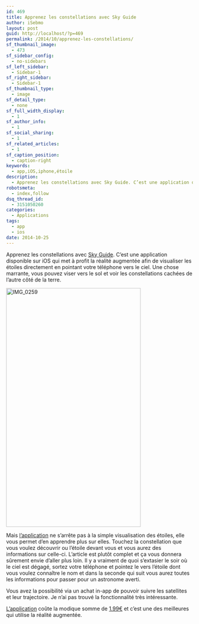 ```yaml
---
id: 469
title: Apprenez les constellations avec Sky Guide
author: iSebmo
layout: post
guid: http://localhost/?p=469
permalink: /2014/10/apprenez-les-constellations/
sf_thumbnail_image:
  - 473
sf_sidebar_config:
  - no-sidebars
sf_left_sidebar:
  - Sidebar-1
sf_right_sidebar:
  - Sidebar-1
sf_thumbnail_type:
  - image
sf_detail_type:
  - none
sf_full_width_display:
  - 1
sf_author_info:
  - 1
sf_social_sharing:
  - 1
sf_related_articles:
  - 1
sf_caption_position:
  - caption-right
keywords:
  - app,iOS,iphone,étoile
description:
  - Apprenez les constellations avec Sky Guide. C’est une application disponible sur iOS qui met à profit la réalité augmentée afin de visualiser les étoiles directement en pointant votre téléphone vers le ciel.
robotsmeta:
  - index,follow
dsq_thread_id:
  - 3151050260
categories:
  - Applications
tags:
  - app
  - ios
date: 2014-10-25
---
```

Apprenez les constellations avec [Sky Guide][1]. C’est une application disponible sur iOS qui met à profit la réalité augmentée afin de visualiser les étoiles directement en pointant votre téléphone vers le ciel. Une chose marrante, vous pouvez viser vers le sol et voir les constellations cachées de l’autre côté de la terre.

[<img class="aligncenter  wp-image-472" src="https://s3.eu-central-1.amazonaws.com/tfada/IMG_0259.jpg" alt="IMG_0259" width="363" height="645" />][2]

Mais [l’application][1] ne s’arrête pas à la simple visualisation des étoiles, elle vous permet d’en apprendre plus sur elles. Touchez la constellation que vous voulez découvrir ou l’étoile devant vous et vous aurez des informations sur celle-ci. L’article est plutôt complet et ça vous donnera sûrement envie d’aller plus loin. Il y a vraiment de quoi s’extasier le soir où le ciel est dégagé, sortez votre téléphone et pointez le vers l’étoile dont vous voulez connaître le nom et dans la seconde qui suit vous aurez toutes les informations pour passer pour un astronome averti.

Vous avez la possibilité via un achat in-app de pouvoir suivre les satellites et leur trajectoire. Je n’ai pas trouvé la fonctionnalité très intéressante.

[L’application][1] coûte la modique somme de [1.99€][1] et c’est une des meilleures qui utilise la réalité augmentée.

 [1]: https://itunes.apple.com/us/app/sky-guide-view-stars-night/id576588894?mt=8
 [2]: https://s3.eu-central-1.amazonaws.com/tfada/IMG_0259.jpg